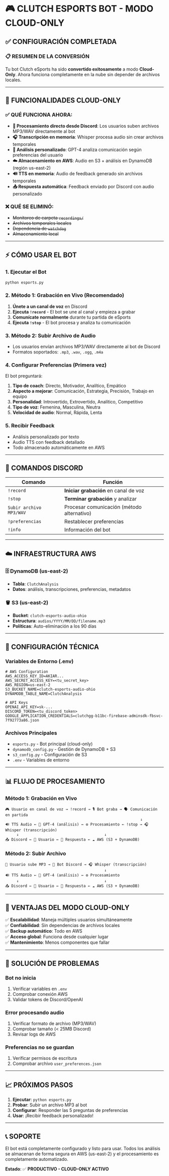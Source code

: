 # 🎮 CLUTCH ESPORTS BOT - MODO CLOUD-ONLY
## ✅ CONFIGURACIÓN COMPLETADA

### 📋 RESUMEN DE LA CONVERSIÓN

Tu bot Clutch eSports ha sido **convertido exitosamente** a modo **Cloud-Only**. Ahora funciona completamente en la nube sin depender de archivos locales.

---

## 🚀 FUNCIONALIDADES CLOUD-ONLY

### ✅ QUÉ FUNCIONA AHORA:
- **📱 Procesamiento directo desde Discord**: Los usuarios suben archivos MP3/WAV directamente al bot
- **🎧 Transcripción en memoria**: Whisper procesa audio sin crear archivos temporales
- **🤖 Análisis personalizado**: GPT-4 analiza comunicación según preferencias del usuario
- **☁️ Almacenamiento en AWS**: Audio en S3 + análisis en DynamoDB (región us-east-2)
- **🔊 TTS en memoria**: Audio de feedback generado sin archivos temporales
- **📤 Respuesta automática**: Feedback enviado por Discord con audio personalizado

### ❌ QUÉ SE ELIMINÓ:
- ~~Monitoreo de carpeta `recordings/`~~
- ~~Archivos temporales locales~~
- ~~Dependencia de `watchdog`~~
- ~~Almacenamiento local~~

---

## ⚡ CÓMO USAR EL BOT

### 1. **Ejecutar el Bot**
```bash
python esports.py
```

### 2. **Método 1: Grabación en Vivo (Recomendado)**
1. **Únete a un canal de voz** en Discord
2. **Ejecuta `!record`** - El bot se une al canal y empieza a grabar
3. **Comunícate normalmente** durante tu partida de eSports
4. **Ejecuta `!stop`** - El bot procesa y analiza tu comunicación

### 3. **Método 2: Subir Archivo de Audio**
- Los usuarios envían archivos MP3/WAV directamente al bot de Discord
- Formatos soportados: `.mp3`, `.wav`, `.ogg`, `.m4a`

### 4. **Configurar Preferencias (Primera vez)**
El bot preguntará:
1. **Tipo de coach**: Directo, Motivador, Analítico, Empático
2. **Aspecto a mejorar**: Comunicación, Estrategia, Precisión, Trabajo en equipo
3. **Personalidad**: Introvertido, Extrovertido, Analítico, Competitivo
4. **Tipo de voz**: Femenina, Masculina, Neutra
5. **Velocidad de audio**: Normal, Rápida, Lenta

### 5. **Recibir Feedback**
- Análisis personalizado por texto
- Audio TTS con feedback detallado
- Todo almacenado automáticamente en AWS

---

## 📱 COMANDOS DISCORD

| Comando | Función |
|---------|---------|
| `!record` | **Iniciar grabación** en canal de voz |
| `!stop` | **Terminar grabación** y analizar |
| `Subir archivo MP3/WAV` | Procesar comunicación (método alternativo) |
| `!preferencias` | Restablecer preferencias |
| `!info` | Información del bot |

---

## ☁️ INFRAESTRUCTURA AWS

### 🗄️ **DynamoDB** (us-east-2)
- **Tabla**: `ClutchAnalysis`
- **Datos**: análisis, transcripciones, preferencias, metadatos

### 🪣 **S3** (us-east-2)  
- **Bucket**: `clutch-esports-audio-ohio`
- **Estructura**: `audios/YYYY/MM/DD/filename.mp3`
- **Políticas**: Auto-eliminación a los 90 días

---

## 🔧 CONFIGURACIÓN TÉCNICA

### Variables de Entorno (.env)
```env
# AWS Configuration
AWS_ACCESS_KEY_ID=AKIAR...
AWS_SECRET_ACCESS_KEY=<tu_secret_key>
AWS_REGION=us-east-2
S3_BUCKET_NAME=clutch-esports-audio-ohio
DYNAMODB_TABLE_NAME=ClutchAnalysis

# API Keys
OPENAI_API_KEY=sk-...
DISCORD_TOKEN=<tu_discord_token>
GOOGLE_APPLICATION_CREDENTIALS=clutchgg-b11bc-firebase-adminsdk-fbsvc-7f92773a86.json
```

### Archivos Principales
- `esports.py` - Bot principal (cloud-only)
- `dynamodb_config.py` - Gestión de DynamoDB + S3
- `s3_config.py` - Configuración de S3
- `.env` - Variables de entorno

---

## 📊 FLUJO DE PROCESAMIENTO

### Método 1: Grabación en Vivo
```
🎮 Usuario en canal de voz → !record → 🎙️ Bot graba → 🗣️ Comunicación en partida
                                                            ↓
🔊 TTS Audio ← 🤖 GPT-4 (análisis) ← ⚙️ Procesamiento ← !stop → 🎧 Whisper (transcripción)
     ↓                                      ↓
📤 Discord ← 👤 Usuario ← 📱 Respuesta ← ☁️ AWS (S3 + DynamoDB)
```

### Método 2: Subir Archivo
```
📱 Usuario sube MP3 → 🤖 Bot Discord → 🎧 Whisper (transcripción)
                                            ↓
🔊 TTS Audio ← 🤖 GPT-4 (análisis) ← ⚙️ Procesamiento
     ↓                                      ↓
📤 Discord ← 👤 Usuario ← 📱 Respuesta ← ☁️ AWS (S3 + DynamoDB)
```

---

## 🎯 VENTAJAS DEL MODO CLOUD-ONLY

✅ **Escalabilidad**: Maneja múltiples usuarios simultáneamente  
✅ **Confiabilidad**: Sin dependencias de archivos locales  
✅ **Backup automático**: Todo en AWS  
✅ **Acceso global**: Funciona desde cualquier lugar  
✅ **Mantenimiento**: Menos componentes que fallar  

---

## 🚨 SOLUCIÓN DE PROBLEMAS

### Bot no inicia
1. Verificar variables en `.env`
2. Comprobar conexión AWS
3. Validar tokens de Discord/OpenAI

### Error procesando audio
1. Verificar formato de archivo (MP3/WAV)
2. Comprobar tamaño (< 25MB Discord)
3. Revisar logs de AWS

### Preferencias no se guardan
1. Verificar permisos de escritura
2. Comprobar archivo `user_preferences.json`

---

## 📈 PRÓXIMOS PASOS

1. **Ejecutar**: `python esports.py`
2. **Probar**: Subir un archivo MP3 al bot
3. **Configurar**: Responder las 5 preguntas de preferencias
4. **Usar**: ¡Recibir feedback personalizado!

---

## 📞 SOPORTE

El bot está completamente configurado y listo para usar. Todos los análisis se almacenan de forma segura en AWS (us-east-2) y el procesamiento es completamente automatizado.

**Estado**: ✅ **PRODUCTIVO - CLOUD-ONLY ACTIVO**
